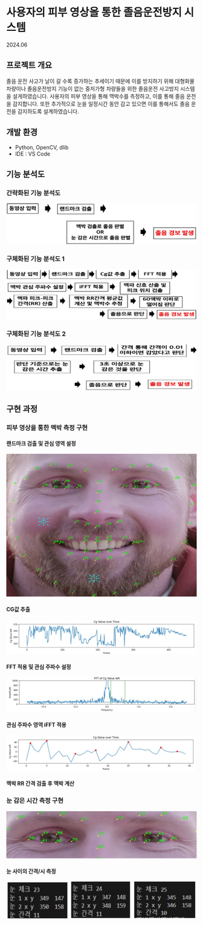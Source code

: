 # 사용자의 피부 영상을 통한 졸음운전방지 시스템

2024.06

## 프로젝트 개요

졸음 운전 사고가 날이 갈 수록 증가하는 추세이기 때문에 이를 방지하기 위해 대형화물차량이나 졸음운전방지 기능이 없는 중저가형 차량들을 위한 졸음운전 사고방지 시스템을 설게하였습니다.
사용자의 피부 영상을 통해 맥박수를 측정하고, 이를 통해 졸음 운전을 감지합니다. 또한 추가적으로 눈을 일정시간 동안 감고 있으면 이를 통해서도 졸음 운전을 감지하도록 설계하였습니다.

## 개발 환경

+ Python, OpenCV, dlib
+ IDE : VS Code

## 기능 분석도

### 간략화된 기능 분석도

![기능분석도](https://github.com/wqp99w/read-me_image/blob/main/cpastone/%EA%B8%B0%EB%8A%A5%EB%B6%84%EC%84%9D%EB%8F%84.jpg)

### 구체화된 기능 분석도 1

![기능분석도1](https://github.com/wqp99w/read-me_image/blob/main/cpastone/%EA%B8%B0%EB%8A%A5%EB%B6%84%EC%84%9D%EB%8F%841.jpg)

### 구체화된 기능 분석도 2

![기능분석도2](https://github.com/wqp99w/read-me_image/blob/main/cpastone/%EA%B8%B0%EB%8A%A5%EB%B6%84%EC%84%9D%EB%8F%842.jpg)



## 구현 과정

### 피부 영상을 통한 맥박 측정 구현

#### 랜드마크 검출 및 관심 영역 설정

![얼굴관심영역설](https://github.com/wqp99w/read-me_image/blob/main/cpastone/%EC%96%BC%EA%B5%B4%EA%B4%80%EC%8B%AC%EC%98%81%EC%97%AD%EC%84%A4%EC%A0%95.jpg)

#### CG값 추출

![CG값 추출](https://github.com/wqp99w/read-me_image/blob/main/cpastone/CG%EA%B0%92%EC%B6%94%EC%B6%9C.jpg)

#### FFT 적용 및 관심 주파수 설정

![FFT 적용](https://github.com/wqp99w/read-me_image/blob/main/cpastone/FFT.jpg)

#### 관심 주파수 영역 iFFT 적용

![iFFT](https://github.com/wqp99w/read-me_image/blob/main/cpastone/iFFT.jpg)

#### 맥박 RR 간격 검출 후 맥박 계산

### 눈 감은 시간 측정 구현

![눈사이간격](https://github.com/wqp99w/read-me_image/blob/main/cpastone/%EB%88%88%EC%82%AC%EC%9D%B4%EA%B0%84%EA%B2%A9.jpg)

#### 눈 사이의 간격/시 측정

![눈 간격 결과](https://github.com/wqp99w/read-me_image/blob/main/cpastone/%EB%88%88%EA%B0%84%EA%B2%A9%EA%B2%B0%EA%B3%BC.jpg)




